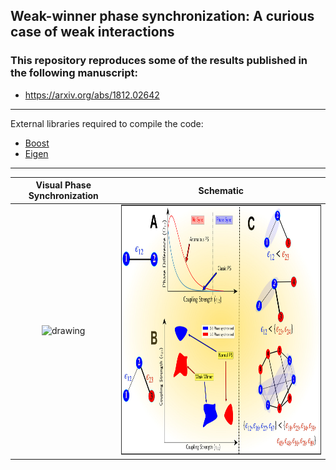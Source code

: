 ## Weak-winner phase synchronization: A curious case of weak interactions
### This repository reproduces some of the results published in the following manuscript:
* https://arxiv.org/abs/1812.02642

---
External libraries required to compile the code:
* [Boost](https://www.boost.org)
* [Eigen](https://eigen.tuxfamily.org/index.php?title=Main_Page)
---

Visual Phase Synchronization                                                     |  Schematic
:-------------------------------------------------------------------------------:|:-------------------------:
<img src="out.gif" alt="drawing" width="600" height="400"/>             |  <img src="WW_Schematic.png" alt="drawing" width="600" height="400"/>




